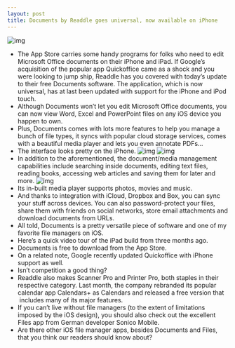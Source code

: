 ```yaml
---
layout: post
title: Documents by Readdle goes universal, now available on iPhone
---
```

![img](http://media.idownloadblog.com/wp-content/uploads/2013/04/Documents-by-Readdle-teaser.jpg)
* The App Store carries some handy programs for folks who need to edit Microsoft Office documents on their iPhone and iPad. If Google’s acquisition of the popular app Quickoffice came as a shock and you were looking to jump ship, Readdle has you covered with today’s update to their free Documents software. The application, which is now universal, has at last been updated with support for the iPhone and iPod touch.
* Although Documents won’t let you edit Microsoft Office documents, you can now view Word, Excel and PowerPoint files on any iOS device you happen to own.
* Plus, Documents comes with lots more features to help you manage a bunch of file types, it syncs with popular cloud storage services, comes with a beautiful media player and lets you even annotate PDFs…
* The interface looks pretty on the iPhone.
![img](http://media.idownloadblog.com/wp-content/uploads/2013/04/Documents-by-Readdle-4.1-for-iOS-iPhone-screenshot-002.jpg)
![img](http://media.idownloadblog.com/wp-content/uploads/2013/04/Documents-by-Readdle-4.1-for-iOS-iPhone-screenshot-003.jpg)
* In addition to the aforementioned, the document/media management capabilities include searching inside documents, editing text files, reading books, accessing web articles and saving them for later and more.
![img](http://media.idownloadblog.com/wp-content/uploads/2013/04/Documents-by-Readdle-4.1-for-iOS-iPhone-screenshot-001.jpg)
* Its in-built media player supports photos, movies and music.
* And thanks to integration with iCloud, Dropbox and Box, you can sync your stuff across devices. You can also password-protect your files, share them with friends on social networks, store email attachments and download documents from URLs.
* All told, Documents is a pretty versatile piece of software and one of my favorite file managers on iOS.
* Here’s a quick video tour of the iPad build from three months ago.
* Documents is free to download from the App Store.
* On a related note, Google recently updated Quickoffice with iPhone support as well.
* Isn’t competition a good thing?
* Readdle also makes Scanner Pro and Printer Pro, both staples in their respective category. Last month, the company rebranded its popular calendar app Calendars+ as Calendars and released a free version that  includes many of its major features.
* If you can’t live without file managers (to the extent of limitations imposed by the iOS design), you should also check out the excellent Files app from German developer Sonico Mobile.
* Are there other iOS file manager apps, besides Documents and Files, that you think our readers should know about?

